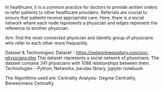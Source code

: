 In healthcare, it is a common practice for doctors to provide written orders to refer patients to other healthcare providers. Referrals are crucial to ensure that patients receive appropriate care.
Here, there is a social network where each node represents a physician and edges represent the reference to another physician.

Aim: find the most connected physician and identity group of physicians who refer to each other more frequently.

Dataset & Technologies:
Dataset - https://networkrepository.com/soc-physicians.php
This dataset represents a social network of physicians. 
The dataset contains 241 physicians with 1098 relationships between them.
Technologies – Python, Networkx, pandas library, jupyter notebook.

The Algorithms used are:
Centrality Analysis- Degree Centrality, Betweenness Centrality

